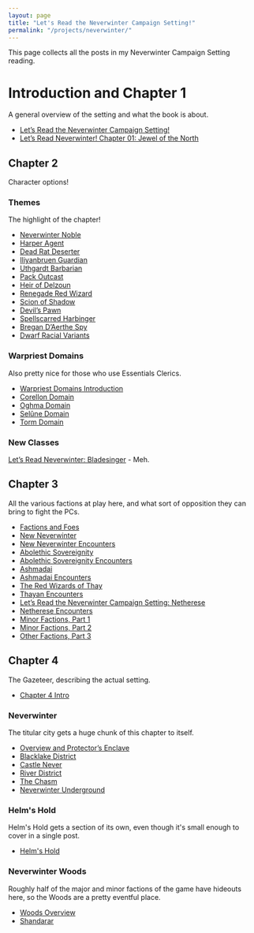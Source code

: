```yaml
---
layout: page
title: "Let's Read the Neverwinter Campaign Setting!"
permalink: "/projects/neverwinter/"
---
```


This page collects all the posts in my Neverwinter Campaign Setting
reading.

# Introduction and Chapter 1

A general overview of the setting and what the book is about.

- [Let’s Read the Neverwinter Campaign Setting!][0]
- [Let’s Read Neverwinter! Chapter 01: Jewel of the North][1]

## Chapter 2

Character options!

### Themes

The highlight of the chapter!

- [Neverwinter Noble][42]
- [Harper Agent][2]
- [Dead Rat Deserter][3]
- [Iliyanbruen Guardian][4]
- [Uthgardt Barbarian][5]
- [Pack Outcast][6]
- [Heir of Delzoun][7]
- [Renegade Red Wizard][8]
- [Scion of Shadow][9]
- [Devil’s Pawn][10]
- [Spellscarred Harbinger][11]
- [Bregan D’Aerthe Spy][12]
- [Dwarf Racial Variants][13]

### Warpriest Domains

Also pretty nice for those who use Essentials Clerics.

- [Warpriest Domains Introduction][14]
- [Corellon Domain][15]
- [Oghma Domain][16]
- [Selûne Domain][17]
- [Torm Domain][18]

### New Classes

[Let’s Read Neverwinter: Bladesinger][19] - Meh.

## Chapter 3

All the various factions at play here, and what sort of opposition they can
bring to fight the PCs.

- [Factions and Foes][20]
- [New Neverwinter][21]
- [New Neverwinter Encounters][22]
- [Abolethic Sovereignity][23]
- [Abolethic Sovereignity Encounters][24]
- [Ashmadai][25]
- [Ashmadai Encounters][26]
- [The Red Wizards of Thay][27]
- [Thayan Encounters][28]
- [Let’s Read the Neverwinter Campaign Setting: Netherese][29]
- [Netherese Encounters][30]
- [Minor Factions, Part 1][32]
- [Minor Factions, Part 2][33]
- [Other Factions, Part 3][34]

## Chapter 4

The Gazeteer, describing the actual setting.

- [Chapter 4 Intro][31]

### Neverwinter

The titular city gets a huge chunk of this chapter to itself.

- [Overview and Protector’s Enclave][35]
- [Blacklake District][36]
- [Castle Never][37]
- [River District][38]
- [The Chasm][39]
- [Neverwinter Underground][40]

### Helm's Hold

Helm's Hold gets a section of its own, even though it's small enough to cover in
a single post.

- [Helm's Hold][41]

### Neverwinter Woods

Roughly half of the major and minor factions of the game have hideouts here, so
the Woods are a pretty eventful place.

- [Woods Overview][43]
- [Shandarar][44]


[0]: /octopus-carnival/2023/04/23/neverwinter.html
[1]: /octopus-carnival/2023/04/24/neverwinter-chapter-01.html
[2]: /octopus-carnival/2023/05/05/neverwinter-harper.html
[3]: /octopus-carnival/2023/05/06/neverwinter-dead-rat-deserter.html
[4]: /octopus-carnival/2023/05/09/neverwinter-eladrin-guardian.html
[5]: /octopus-carnival/2023/05/11/neverwinter-uthgardt.html
[6]: /octopus-carnival/2023/05/13/pack-outcast.html
[7]: /octopus-carnival/2023/05/16/neverwinter-delzoun-heir.html
[8]: /octopus-carnival/2023/05/19/renegade-red-wizard.html
[9]: /octopus-carnival/2023/05/21/shadow-scion.html
[10]: /octopus-carnival/2023/05/27/neverwinter-devils-pawn.html
[11]: /octopus-carnival/2023/05/29/spellscarred.html
[12]: /octopus-carnival/2023/06/01/neverwinter-bregan-spy.html
[13]: /octopus-carnival/2023/06/02/dwarf-variants.html
[14]: /octopus-carnival/2023/06/07/neverwinter-warpriest-domains.html
[15]: /octopus-carnival/2023/06/09/neverwinter-domain-corellon.html
[16]: /octopus-carnival/2023/06/10/neverwinter-domain-oghma.html
[17]: /octopus-carnival/2023/06/15/neverwinter-domain-selune.html
[18]: /octopus-carnival/2023/06/19/neverwinter-domain-torm.html
[19]: /octopus-carnival/2023/06/20/neverwinter-bladesinger.html
[20]: /octopus-carnival/2023/06/27/neverwinter-factions-intro.html
[21]: /octopus-carnival/2023/06/29/new-neverwinter.html
[22]: /octopus-carnival/2023/07/01/nn-encounters.html
[23]: /octopus-carnival/2023/07/05/neverwinter-abolethic-sovereignity.html
[24]: /octopus-carnival/2023/07/07/neverwinter-absov-encounters.html
[25]: /octopus-carnival/2023/07/14/neverwinter-ashmadai.html
[26]: /octopus-carnival/2023/07/16/neverwinter-ashmadai-encounters.html
[27]: /octopus-carnival/2023/07/18/neverwinter-thayans.html
[28]: /octopus-carnival/2023/07/19/neverwinter-thayan-encounters.html
[29]: /octopus-carnival/2023/07/25/neverwinter-netherese.html
[30]: /octopus-carnival/2023/07/26/neverwinter-netherese-encounters.html
[31]: /octopus-carnival/2023/07/30/neverwinter-chapter-04-intro.html
[32]: /octopus-carnival/2023/07/31/neverwinter-other-factions.html
[33]: /octopus-carnival/2023/08/08/neverwinter-other-factions-2.html
[34]: /octopus-carnival/2023/08/15/neverwinter-other-factions-3.html
[35]: /octopus-carnival/2023/08/22/neverwinter-enclave.html
[36]: /octopus-carnival/2023/08/25/neverwinter-blacklake.html
[37]: /octopus-carnival/2023/08/29/neverwinter-castle-never.html
[38]: /octopus-carnival/2023/09/04/neverwinter-river-district.html
[39]: /octopus-carnival/2023/09/06/neverwinter-chasm.html
[40]: /octopus-carnival/2023/09/14/neverwinter-underground.html
[41]: /octopus-carnival/2023/09/18/neverwinter-helms-hold.html
[42]: /octopus-carnival/2023/04/30/neverwinter-noble.html
[43]: /octopus-carnival/2023/09/22/neverwinter-woods.html
[44]: /octopus-carnival/2023/09/24/neverwinter-shandarar.html
